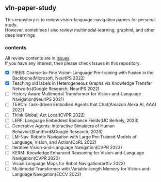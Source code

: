 ## vln-paper-study
This repository is to review vision-language-navigation papers for personal study.  
However, sometimes I also review multimodal-learning, graphml, and other deep learnings. 

### contents
All review contents are in [Issues](https://github.com/blossominkyung/vln-paper-study/issues).  
If you have any interest, then please check Issues in this repository.

- [X] FIBER: Coarse-to-Fine Vision-Language Pre-training with Fusion in the Backbone(Microsoft, NeurIPS 2022)
-[X] Teaching old labels in Heterogeneous Graphs via Knowledge Transfer Networks(Google Research, NeurIPS 2022)
-[ ] History Aware Multimodal Transformer for Vision-and-Language Navigation(NeurIPS 2021)
-[ ] TEACh: Task-driven Embodied Agents that Chat(Amazon Alexa AI, AAAI 2022)
-[ ] Think Global, Act Local(CVPR 2022)
-[ ] LERF: Language Embedded Radiance Fields(UC Berkely, 2023)
-[ ] Generative Agents: Interactive Simulacra of Human Behavior(Standford&Google Research, 2023)
-[ ] LM-Nav: Robotic Navigation with Large Pre-Trained Models of Language, Vision, and Action(CoRL 2022)
-[ ] Iterative Vision-and-Language Navigation(CVPR 2023)
-[ ] KERM: Knowledge Enhanced Reasoning for Vision-and-Language Navigation(CVPR 2023)
-[ ] Visual Language Maps for Robot Navigation(arXiv 2022)
-[ ] Multimodal Transformer with Variable-length Memory for Vision-and-Language Navigation(ECCV 2022)
